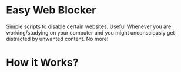 # Easy Web Blocker

Simple scripts to disable certain websites. Useful Whenever you are working/studying on your computer and you might unconsciously get distracted by unwanted content. No more!


# How it Works?


